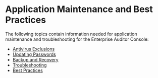# Application Maintenance and Best Practices

The following topics contain information needed for application maintenance and troubleshooting for
the Enterprise Auditor Console:

- [Antivirus Exclusions](/docs/accessanalyzer/11.6/admin/maintenance/antivirusexclusions.md)
- [Updating Passwords](/docs/accessanalyzer/11.6/admin/maintenance/updatepasswords.md)
- [Backup and Recovery](/docs/accessanalyzer/11.6/admin/maintenance/backuprecovery.md)
- [Troubleshooting](/docs/accessanalyzer/11.6/admin/maintenance/troubleshooting.md)
- [Best Practices](/docs/accessanalyzer/11.6/admin/maintenance/bestpractices.md)
